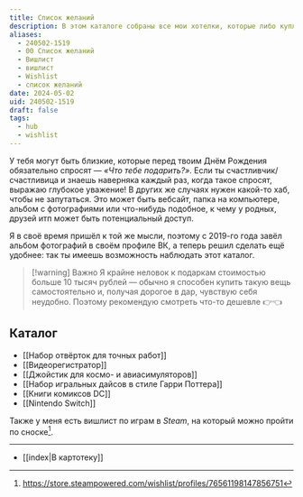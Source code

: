 ```yaml
---
title: Список желаний
description: В этом каталоге собраны все мои хотелки, которые либо куплю сам, либо буду рад принять в подарок
aliases:
  - 240502-1519
  - 00 Список желаний
  - Вишлист
  - вишлист
  - Wishlist
  - список желаний
date: 2024-05-02
uid: 240502-1519
draft: false
tags:
  - hub
  - wishlist
---
```


У тебя могут быть близкие, которые перед твоим Днём Рождения обязательно спросят — *«Что тебе подарить?»*. Если ты счастливчик/счастливица и знаешь наверняка каждый раз, когда такое спросят, выражаю глубокое уважение! В других же случаях нужен какой-то хаб, чтобы не запутаться. Это может быть вебсайт, папка на компьютере, альбом с фотографиями или что-нибудь подобное, к чему у родных, друзей итп может быть потенциальный доступ.

Я в своё время пришёл к той же мысли, поэтому с 2019-го года завёл альбом фотографий в своём профиле ВК, а теперь решил сделать ещё удобнее: так ты имеешь возможность наблюдать этот каталог.

> [!warning] Важно
> Я крайне неловок к подаркам стоимостью больше 10 тысяч рублей — обычно я способен купить такую вещь самостоятельно и, получая дорогое в дар, чувствую себя неудобно. Поэтому рекомендую смотреть что-то дешевле 👉👈

## Каталог

- [[Набор отвёрток для точных работ]]
- [[Видеорегистратор]]
- [[Джойстик для космо- и авиасимуляторов]]
- [[Набор игральных дайсов в стиле Гарри Поттера]]
- [[Книги комиксов DC]]
- [[Nintendo Switch]]

Также у меня есть вишлист по играм в *Steam*, на который можно пройти по сноске[^steam].

---

- [[index|В картотеку]]

[^steam]: https://store.steampowered.com/wishlist/profiles/76561198147856751
